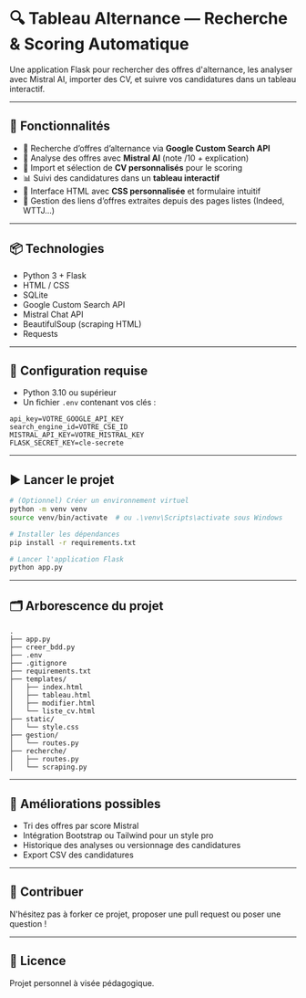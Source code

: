 # 🔍 Tableau Alternance — Recherche & Scoring Automatique

Une application Flask pour rechercher des offres d'alternance, les analyser avec Mistral AI, importer des CV, et suivre vos candidatures dans un tableau interactif.

---

## 🚀 Fonctionnalités

- 🔎 Recherche d’offres d’alternance via **Google Custom Search API**
- 🧠 Analyse des offres avec **Mistral AI** (note /10 + explication)
- 📄 Import et sélection de **CV personnalisés** pour le scoring
- 📊 Suivi des candidatures dans un **tableau interactif**
- 🧹 Interface HTML avec **CSS personnalisée** et formulaire intuitif
- 🔗 Gestion des liens d’offres extraites depuis des pages listes (Indeed, WTTJ...)

---

## 📦 Technologies

- Python 3 + Flask
- HTML / CSS
- SQLite
- Google Custom Search API
- Mistral Chat API
- BeautifulSoup (scraping HTML)
- Requests

---

## 🧪 Configuration requise

- Python 3.10 ou supérieur
- Un fichier `.env` contenant vos clés :

```env
api_key=VOTRE_GOOGLE_API_KEY
search_engine_id=VOTRE_CSE_ID
MISTRAL_API_KEY=VOTRE_MISTRAL_KEY
FLASK_SECRET_KEY=cle-secrete
```

---

## ▶️ Lancer le projet

```bash
# (Optionnel) Créer un environnement virtuel
python -m venv venv
source venv/bin/activate  # ou .\venv\Scripts\activate sous Windows

# Installer les dépendances
pip install -r requirements.txt

# Lancer l'application Flask
python app.py
```

---

## 🗂 Arborescence du projet

```
.
├── app.py
├── creer_bdd.py
├── .env
├── .gitignore
├── requirements.txt
├── templates/
│   ├── index.html
│   ├── tableau.html
│   ├── modifier.html
│   └── liste_cv.html
├── static/
│   └── style.css
├── gestion/
│   └── routes.py
├── recherche/
│   ├── routes.py
│   └── scraping.py
```

---

## 📝 Améliorations possibles

- Tri des offres par score Mistral
- Intégration Bootstrap ou Tailwind pour un style pro
- Historique des analyses ou versionnage des candidatures
- Export CSV des candidatures

---

## 🤝 Contribuer

N'hésitez pas à forker ce projet, proposer une pull request ou poser une question !

---

## 📜 Licence

Projet personnel à visée pédagogique.

